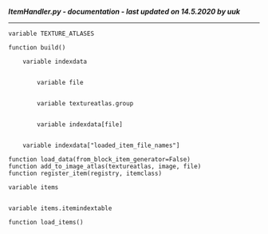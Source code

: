 ***ItemHandler.py - documentation - last updated on 14.5.2020 by uuk***
___

    variable TEXTURE_ATLASES

    function build()

        variable indexdata


            variable file


            variable textureatlas.group


            variable indexdata[file]


        variable indexdata["loaded_item_file_names"]

    function load_data(from_block_item_generator=False)
    function add_to_image_atlas(textureatlas, image, file)
    function register_item(registry, itemclass)

    variable items


    variable items.itemindextable

    function load_items()